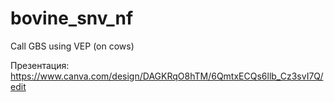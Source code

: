 # bovine_snv_nf
Call GBS using VEP (on cows)

Презентация:
https://www.canva.com/design/DAGKRqO8hTM/6QmtxECQs6llb_Cz3svI7Q/edit
